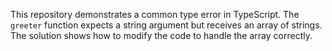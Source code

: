 This repository demonstrates a common type error in TypeScript. The `greeter` function expects a string argument but receives an array of strings. The solution shows how to modify the code to handle the array correctly.